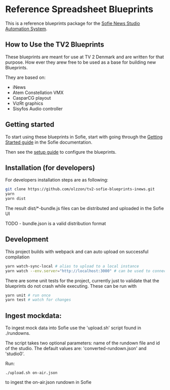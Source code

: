 # Reference Spreadsheet Blueprints

This is a reference blueprints package for the [Sofie News Studio Automation System](https://github.com/nrkno/Sofie-TV-automation/).

## How to Use the TV2 Blueprints

These blueprints are meant for use at TV 2 Denmark and are written for that purpose. How ever they arew free to be used as a base for building new Blueprints.

They are based on:

- iNews
- Atem Constellation VMX
- CasparCG playout
- VizRt graphics
- Sisyfos Audio controller

## Getting started

To start using these blueprints in Sofie, start with going through the [Getting Started guide](https://sofie.gitbook.io/sofie-tv-automation/documentation/getting-started) in the Sofie documentation.

Then see the [setup guide](docs/Setup.md) to configure the blueprints.

## Installation (for developers)

For developers installation steps are as following:

```sh
git clone https://github.com/olzzon/tv2-sofie-blueprints-inews.git
yarn
yarn dist
```

The result dist/\*-bundle.js files can be distributed and uploaded in the Sofie UI

TODO - bundle.json is a valid distribution format

## Development

This project builds with webpack and can auto upload on successful compilation

```sh
yarn watch-sync-local # alias to upload to a local instance
yarn watch --env.server="http://localhost:3000" # can be used to connect to upload to a remote sofie instance
```

There are some unit tests for the project, currently just to validate that the blueprints do not crash while executing.
These can be run with

```sh
yarn unit # run once
yarn test # watch for changes
```

## Ingest mockdata: 
To ingest mock data into Sofie use the 'upload.sh' script found in ./rundowns.

The script takes two optional parameters: name of the rundown file and id of the studio. The default values are: 'converted-rundown.json' and 'studio0'.

Run: 
```
./upload.sh on-air.json
```
to ingest the on-air.json rundown in Sofie